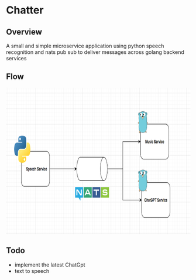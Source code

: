 # Chatter


## Overview 

A small and simple microservice application using python speech recognition and nats pub sub
to deliver messages across golang backend services


## Flow
<img src="flow/flowchart.PNG"  height=400>




## Todo
 - implement the latest ChatGpt
 - text to speech